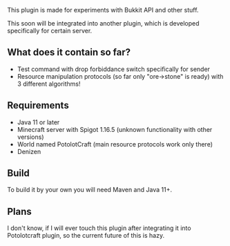 This plugin is made for experiments with Bukkit API and other stuff.

This soon will be integrated into another plugin, which is developed specifically for certain server.

What does it contain so far?
----------------------------
- Test command with drop forbiddance switch specifically for sender
- Resource manipulation protocols (so far only "ore->stone" is ready) with 3 different algorithms!

Requirements
------------
- Java 11 or later
- Minecraft server with Spigot 1.16.5 (unknown functionality with other versions)
- World named PotolotCraft (main resource protocols work only there)
- Denizen

Build
-----
To build it by your own you will need Maven and Java 11+.

Plans
-----
I don't know, if I will ever touch this plugin after integrating it into Potolotcraft plugin, so the current future of this is hazy.